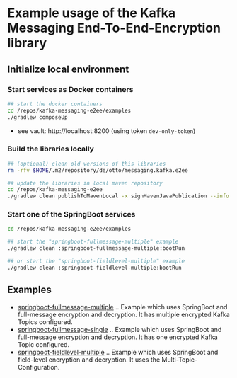 # Example usage of the Kafka Messaging End-To-End-Encryption library

## Initialize local environment

### Start services as Docker containers

```bash
## start the docker containers
cd /repos/kafka-messaging-e2ee/examples
./gradlew composeUp
```

- see vault: http://localhost:8200  (using token ```dev-only-token```)

### Build the libraries locally

```bash
## (optional) clean old versions of this libraries
rm -rfv $HOME/.m2/repository/de/otto/messaging.kafka.e2ee

## update the libraries in local maven repository
cd /repos/kafka-messaging-e2ee
./gradlew clean publishToMavenLocal -x signMavenJavaPublication --info
```

### Start one of the SpringBoot services

```bash
cd /repos/kafka-messaging-e2ee/examples

## start the "springboot-fullmessage-multiple" example
./gradlew clean :springboot-fullmessage-multiple:bootRun

## or start the "springboot-fieldlevel-multiple" example
./gradlew clean :springboot-fieldlevel-multiple:bootRun
```


## Examples

* [springboot-fullmessage-multiple](springboot-fullmessage-multiple) .. Example which uses SpringBoot and full-message encryption and decryption. It has multiple encrypted Kafka Topics configured.
* [springboot-fullmessage-single](springboot-fullmessage-single) .. Example which uses SpringBoot and full-message encryption and decryption. It has one encrypted Kafka Topic configured.
* [springboot-fieldlevel-multiple](springboot-fieldlevel-multiple) .. Example which uses SpringBoot and field-level encryption and decryption. It uses the Multi-Topic-Configuration.

